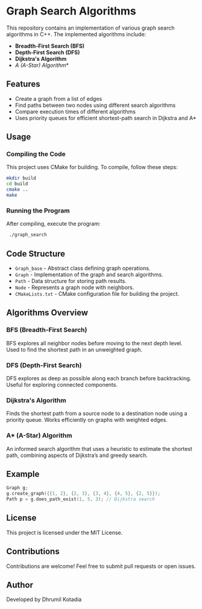 # Graph Search Algorithms

This repository contains an implementation of various graph search algorithms in C++. The implemented algorithms include:

- **Breadth-First Search (BFS)**
- **Depth-First Search (DFS)**
- **Dijkstra's Algorithm**
- **A* (A-Star) Algorithm**

## Features
- Create a graph from a list of edges
- Find paths between two nodes using different search algorithms
- Compare execution times of different algorithms
- Uses priority queues for efficient shortest-path search in Dijkstra and A*

## Usage

### Compiling the Code
This project uses CMake for building. To compile, follow these steps:
```bash
mkdir build
cd build
cmake ..
make
```

### Running the Program
After compiling, execute the program:
```bash
 ./graph_search
```

## Code Structure
- `Graph_base` - Abstract class defining graph operations.
- `Graph` - Implementation of the graph and search algorithms.
- `Path` - Data structure for storing path results.
- `Node` - Represents a graph node with neighbors.
- `CMakeLists.txt` - CMake configuration file for building the project.

## Algorithms Overview

### BFS (Breadth-First Search)
BFS explores all neighbor nodes before moving to the next depth level. Used to find the shortest path in an unweighted graph.

### DFS (Depth-First Search)
DFS explores as deep as possible along each branch before backtracking. Useful for exploring connected components.

### Dijkstra's Algorithm
Finds the shortest path from a source node to a destination node using a priority queue. Works efficiently on graphs with weighted edges.

### A* (A-Star) Algorithm
An informed search algorithm that uses a heuristic to estimate the shortest path, combining aspects of Dijkstra’s and greedy search.

## Example
```cpp
Graph g;
g.create_graph({{1, 2}, {2, 3}, {3, 4}, {4, 5}, {2, 5}});
Path p = g.does_path_exist(1, 5, 3); // Dijkstra search
```

## License
This project is licensed under the MIT License.

## Contributions
Contributions are welcome! Feel free to submit pull requests or open issues.

## Author
Developed by Dhrumil Kotadia

